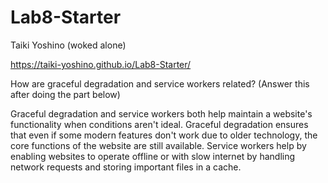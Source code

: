 # Lab8-Starter   
Taiki Yoshino (woked alone)  
  
https://taiki-yoshino.github.io/Lab8-Starter/  

How are graceful degradation and service workers related? (Answer this after doing the part below)

Graceful degradation and service workers both help maintain a website's functionality when conditions aren't ideal. Graceful degradation ensures that even if some modern features don't work due to older technology, the core functions of the website are still available. Service workers help by enabling websites to operate offline or with slow internet by handling network requests and storing important files in a cache. 